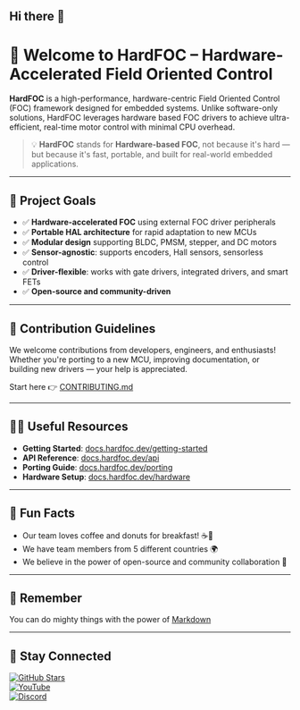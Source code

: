 ## Hi there 👋
    
# 🚀 Welcome to **HardFOC** – Hardware-Accelerated Field Oriented Control

**HardFOC** is a high-performance, hardware-centric Field Oriented Control (FOC) framework designed for embedded systems. Unlike software-only solutions, HardFOC leverages hardware based FOC drivers to achieve ultra-efficient, real-time motor control with minimal CPU overhead.

> 💡 **HardFOC** stands for **Hardware-based FOC**, not because it's hard — but because it's fast, portable, and built for real-world embedded applications.

---

## 🎯 Project Goals

- ✅ **Hardware-accelerated FOC** using external FOC driver peripherals
- ✅ **Portable HAL architecture** for rapid adaptation to new MCUs
- ✅ **Modular design** supporting BLDC, PMSM, stepper, and DC motors
- ✅ **Sensor-agnostic**: supports encoders, Hall sensors, sensorless control
- ✅ **Driver-flexible**: works with gate drivers, integrated drivers, and smart FETs
- ✅ **Open-source and community-driven**

---

## 🌈 Contribution Guidelines

We welcome contributions from developers, engineers, and enthusiasts! Whether you're porting to a new MCU, improving documentation, or building new drivers — your help is appreciated.

Start here 👉 [CONTRIBUTING.md](https://github.com/hardfoc/HardFOC/blob/main/CONTRIBUTING.md)

---

## 👩‍💻 Useful Resources

- **Getting Started**: [docs.hardfoc.dev/getting-started](https://docs.hardfoc.dev/getting-started)
- **API Reference**: [docs.hardfoc.dev/api](https://docs.hardfoc.dev/api)
- **Porting Guide**: [docs.hardfoc.dev/porting](https://docs.hardfoc.dev/porting)
- **Hardware Setup**: [docs.hardfoc.dev/hardware](https://docs.hardfoc.dev/hardware)

---

## 🍿 Fun Facts

- Our team loves coffee and donuts for breakfast! ☕🍩
- We have team members from 5 different countries 🌍
- We believe in the power of open-source and community collaboration 🤝

---

## 🧙 Remember

You can do mighty things with the power of [Markdown](https://docs.github.com/github/writing-on-github/getting-started-with-writing-and-formatting-on-github/basic-writing-and-formatting-syntax)

---

## 📣 Stay Connected

[![GitHub Stars](https://img.shields.io/github/stars/hardfoc/HardFOC?style=social)](https://github.com/hardfoc/HardFOC)  
[![YouTube](https://img.shields.io/youtube/channel/subscribers/UCxxxxxxx?style=social)](https://youtube.com/@hardfoc)  
[![Discord](https://img.shields.io/discord/1234567890?label=Discord&logo=discord&style=social)](https://discord.gg/hardfoc)

